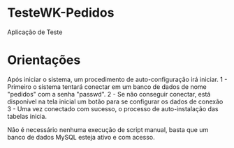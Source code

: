 # TesteWK-Pedidos
 
 Aplicação de Teste
 
 # Orientações
 
 Após iniciar o sistema, um procedimento de auto-configuração irá iniciar.
 1 - Primeiro o sistema tentará conectar em um banco de dados de nome "pedidos" com a senha "passwd".
 2 - Se não conseguir conectar, está disponível na tela inicial um botão para se configurar os dados de conexão
 3 - Uma vez conectado com sucesso, o processo de auto-instalação das tabelas inicia.
 
 Nâo é necessário nenhuma execução de script manual, basta que um banco de dados MySQL esteja ativo e com acesso.
